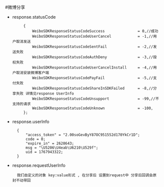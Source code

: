 #微博分享

- response.statusCode  

           {
               WeiboSDKResponseStatusCodeSuccess               = 0,//成功
               WeiboSDKResponseStatusCodeUserCancel            = -1,//用户取消发送
               WeiboSDKResponseStatusCodeSentFail              = -2,//发送失败
               WeiboSDKResponseStatusCodeAuthDeny              = -3,//授权失败
               WeiboSDKResponseStatusCodeUserCancelInstall     = -4,//用户取消安装微博客户端
               WeiboSDKResponseStatusCodePayFail               = -5,//支付失败
               WeiboSDKResponseStatusCodeShareInSDKFailed      = -8,//分享失败 详情见response UserInfo
               WeiboSDKResponseStatusCodeUnsupport             = -99,//不支持的请求
               WeiboSDKResponseStatusCodeUnknown               = -100,
           };
           
- response.userInfo
   
        {
            "access_token" = "2.00soGevByY87OC951552d170YkCr1D";
            code = 0;
            "expire_in" = 2628643;
            msg = "\U5206\U4eab\U6210\U529f";
            uid = 1767943322;
        }



- response.requestUserInfo
 
        我们自定义的对象 key:value形式 , 在分享后 设置到request中 分享后回调会原封不动带回
 

